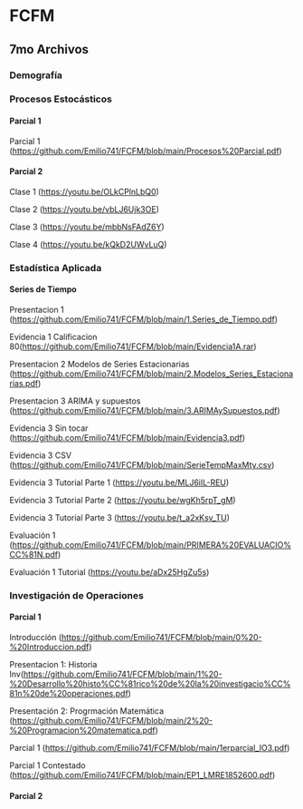 # FCFM
## 7mo Archivos

### Demografía


### Procesos Estocásticos

#### Parcial 1

Parcial 1 (https://github.com/Emilio741/FCFM/blob/main/Procesos%20Parcial.pdf)

#### Parcial 2 

Clase 1 (https://youtu.be/OLkCPlnLbQ0)

Clase 2 (https://youtu.be/vbLJ6Ujk3OE)

Clase 3 (https://youtu.be/mbbNsFAdZ6Y)

Clase 4 (https://youtu.be/kQkD2UWvLuQ)

### Estadística Aplicada

#### Series de Tiempo

Presentacion 1 (https://github.com/Emilio741/FCFM/blob/main/1.Series_de_Tiempo.pdf)

Evidencia 1 Calificacion 80(https://github.com/Emilio741/FCFM/blob/main/Evidencia1A.rar)

Presentacion 2 Modelos de Series Estacionarias (https://github.com/Emilio741/FCFM/blob/main/2.Modelos_Series_Estacionarias.pdf)

Presentacion 3 ARIMA y supuestos (https://github.com/Emilio741/FCFM/blob/main/3.ARIMAySupuestos.pdf)

Evidencia 3  Sin tocar (https://github.com/Emilio741/FCFM/blob/main/Evidencia3.pdf)

Evidencia 3 CSV (https://github.com/Emilio741/FCFM/blob/main/SerieTempMaxMty.csv)

Evidencia 3 Tutorial Parte 1 (https://youtu.be/MLJ6iIL-REU)

Evidencia 3 Tutorial Parte 2 (https://youtu.be/wgKh5rpT_gM)

Evidencia 3 Tutorial Parte 3 (https://youtu.be/t_a2xKsv_TU)

Evaluación 1 (https://github.com/Emilio741/FCFM/blob/main/PRIMERA%20EVALUACIO%CC%81N.pdf)

Evaluación 1 Tutorial (https://youtu.be/aDx25HgZu5s)


### Investigación de Operaciones
#### Parcial 1
Introducción (https://github.com/Emilio741/FCFM/blob/main/0%20-%20Introduccion.pdf)

Presentacion 1: Historia Inv(https://github.com/Emilio741/FCFM/blob/main/1%20-%20Desarrollo%20histo%CC%81rico%20de%20la%20investigacio%CC%81n%20de%20operaciones.pdf)

Presentación 2: Progrmación Matemática (https://github.com/Emilio741/FCFM/blob/main/2%20-%20Programacion%20matematica.pdf)

Parcial 1 (https://github.com/Emilio741/FCFM/blob/main/1erparcial_IO3.pdf)

Parcial 1 Contestado (https://github.com/Emilio741/FCFM/blob/main/EP1_LMRE1852600.pdf)
#### Parcial 2
